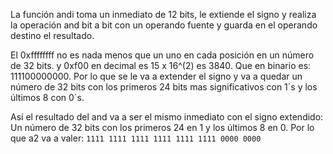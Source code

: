 La función andi toma un inmediato de 12 bits, le extiende el signo y realiza la operación and bit a bit con un operando fuente y guarda en el operando destino el resultado. 

El 0xffffffff no es nada menos que un uno en cada posición en un número de 32 bits.
y 0xf00 en decimal es 15 x 16^(2) es 3840. Que en binario es:  111100000000. 
Por lo que se le va a extender el signo y va a quedar un número de 32 bits con los primeros 24 bits mas significativos con 1´s y los últimos 8 con 0´s. 

Así el resultado del and va a ser el mismo inmediato con el signo extendido: Un número de 32 bits con los primeros 24 en 1 y los últimos 8 en 0. Por lo que a2 va a valer: ` 1111 1111 1111 1111 1111 1111 0000 0000 `
